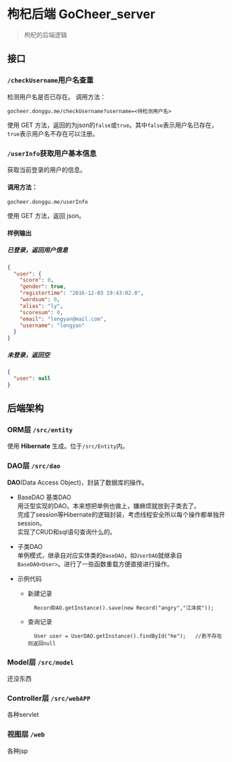 # 枸杞后端 GoCheer_server
> 枸杞的后端逻辑

## 接口
### `/checkUsername`用户名查重  
检测用户名是否已存在。
调用方法：

	gocheer.donggu.me/checkUsername?username=<待检测用户名>

使用 GET 方法，返回的为json的`false`或`true`。其中`false`表示用户名已存在，`true`表示用户名不存在可以注册。  

### `/userInfo`获取用户基本信息
获取当前登录的用户的信息。  
#### 调用方法：
	gocheer.donggu.me/userInfo

使用 GET 方法，返回 json。  

#### 样例输出  
##### 已登录，返回用户信息
``` json
{
  "user": {
    "score": 0,
    "gender": true,
    "registertime": "2016-12-03 19:43:02.0",
    "wordsum": 0,
    "alias": "ly",
    "scoresum": 0,
    "email": "lengyan@mail.com",
    "username": "lengyan"
  }
}
```

##### 未登录，返回空
``` json
{
  "user": null
}
```

## 后端架构
### ORM层 `/src/entity`
使用 **Hibernate** 生成。位于`/src/Entity`内。  

### DAO层 `/src/dao`
**DAO**(Data Access Object)，封装了数据库的操作。  

- BaseDAO<E> 基类DAO  
  用泛型实现的DAO。本来想把单例也做上，嫌麻烦就放到子类去了。  
  完成了session等Hibernate的逻辑封装，考虑线程安全所以每个操作都单独开session。  
  实现了CRUD和sql语句查询什么的。  

- 子类DAO  
  单例模式，继承自对应实体类的`BaseDAO`，如`UserDAO`就继承自`BaseDAO<User>`。进行了一些函数重载方便直接进行操作。  
- 示例代码  
    - 新建记录  

			RecordDAO.getInstance().save(new Record("angry","江泽民"));
    
    - 查询记录

			User user = UserDAO.getInstance().findById("he");	//若不存在则返回null

### Model层 `/src/model`
还没东西

### Controller层 `/src/webAPP`
各种servlet

### 视图层 `/web`
各种jsp
